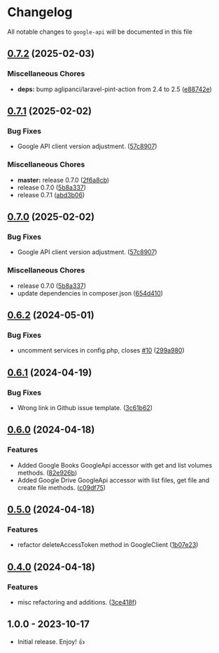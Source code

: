 # Changelog

All notable changes to `google-api` will be documented in this file

## [0.7.2](https://github.com/tomshaw/google-api/compare/v0.7.1...v0.7.2) (2025-02-03)


### Miscellaneous Chores

* **deps:** bump aglipanci/laravel-pint-action from 2.4 to 2.5 ([e88742e](https://github.com/tomshaw/google-api/commit/e88742ea290287aef11ee9bee5583294fda5fb53))

## [0.7.1](https://github.com/tomshaw/google-api/compare/v0.7.0...v0.7.1) (2025-02-02)


### Bug Fixes

* Google API client version adjustment. ([57c8907](https://github.com/tomshaw/google-api/commit/57c8907cebe94ada04c70f53f23904a73cfc48b4))


### Miscellaneous Chores

* **master:** release 0.7.0 ([2f6a8cb](https://github.com/tomshaw/google-api/commit/2f6a8cb812d189ba4c64182db50acd6fa2bf98bf))
* release 0.7.0 ([5b8a337](https://github.com/tomshaw/google-api/commit/5b8a3372dae8055a31e9aa9fd3a340de86924edd))
* release 0.7.1 ([abd3b06](https://github.com/tomshaw/google-api/commit/abd3b063e7c4f3e657dd9d0342e0d40e45b6e535))

## [0.7.0](https://github.com/tomshaw/google-api/compare/v0.6.2...v0.7.0) (2025-02-02)


### Bug Fixes

* Google API client version adjustment. ([57c8907](https://github.com/tomshaw/google-api/commit/57c8907cebe94ada04c70f53f23904a73cfc48b4))


### Miscellaneous Chores

* release 0.7.0 ([5b8a337](https://github.com/tomshaw/google-api/commit/5b8a3372dae8055a31e9aa9fd3a340de86924edd))
* update dependencies in composer.json ([654d410](https://github.com/tomshaw/google-api/commit/654d4105d7066450c0b3ab84777d56a23156d669))

## [0.6.2](https://github.com/tomshaw/google-api/compare/v0.6.1...v0.6.2) (2024-05-01)


### Bug Fixes

* uncomment services in config.php, closes [#10](https://github.com/tomshaw/google-api/issues/10) ([299a980](https://github.com/tomshaw/google-api/commit/299a980d4de29a689c137d302f32bb294a17a7be))

## [0.6.1](https://github.com/tomshaw/google-api/compare/v0.6.0...v0.6.1) (2024-04-19)


### Bug Fixes

* Wrong link in Github issue template. ([3c61b62](https://github.com/tomshaw/google-api/commit/3c61b62e4172672852f0f204b4f59896ddba5fe6))

## [0.6.0](https://github.com/tomshaw/google-api/compare/v0.5.0...v0.6.0) (2024-04-18)


### Features

* Added Google Books GoogleApi accessor with get and list volumes methods. ([82e926b](https://github.com/tomshaw/google-api/commit/82e926b72054813d0f543472239d41530e34e95f))
* Added Google Drive GoogleApi accessor with list files, get file and create file methods. ([c09df75](https://github.com/tomshaw/google-api/commit/c09df75aebc62b2e7f6428783e0da678a74c4105))

## [0.5.0](https://github.com/tomshaw/google-api/compare/v0.4.0...v0.5.0) (2024-04-18)


### Features

* refactor deleteAccessToken method in GoogleClient ([1b07e23](https://github.com/tomshaw/google-api/commit/1b07e23945d3684cab081cea388552a2fd81cd55))

## [0.4.0](https://github.com/tomshaw/google-api/compare/v0.3.2...v0.4.0) (2024-04-18)


### Features

* misc refactoring and additions. ([3ce418f](https://github.com/tomshaw/google-api/commit/3ce418fed4568caf760b9d4db82273f68b5baa17))

## 1.0.0 - 2023-10-17

- Initial release. Enjoy! 👍
